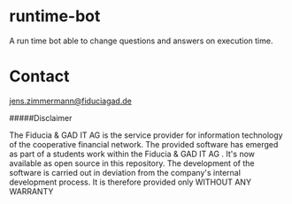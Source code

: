 # runtime-bot
A run time bot able to change questions and answers on execution time.
# Contact
jens.zimmermann@fiduciagad.de

#####Disclaimer 

The Fiducia & GAD IT AG  is the service provider for information technology of the cooperative financial network. The provided software has emerged as part of a students work within the Fiducia & GAD IT AG . It's now available as open source in this repository. The development of the software is carried out in deviation from the company's internal development process. It is therefore provided only WITHOUT ANY WARRANTY

